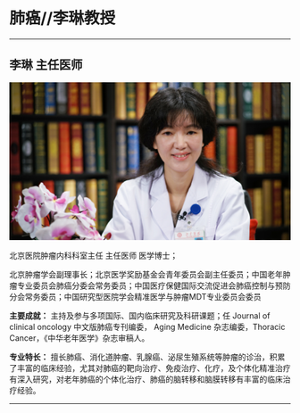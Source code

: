 # 肺癌//李琳教授

---

## 李琳 主任医师

![1679215216723](image/c04_011/1679215216723.png)

北京医院肿瘤内科科室主任 主任医师 医学博士；

北京肿瘤学会副理事长；北京医学奖励基金会青年委员会副主任委员；中国老年肿瘤专业委员会肺癌分委会常务委员；中国医疗保健国际交流促进会肺癌控制与预防分会常务委员；中国研究型医院学会精准医学与肿瘤MDT专业委员会委员


**主要成就：** 主持及参与多项国际、国内临床研究及科研课题；任 Journal of clinical oncology 中文版肺癌专刊编委， Aging Medicine 杂志编委，Thoracic Cancer，《中华老年医学》杂志审稿人。


**专业特长：** 擅长肺癌、消化道肿瘤、乳腺癌、泌尿生殖系统等肿瘤的诊治，积累了丰富的临床经验，尤其对肺癌的靶向治疗、免疫治疗、化疗，及个体化精准治疗有深入研究，对老年肺癌的个体化治疗、肺癌的脑转移和脑膜转移有丰富的临床治疗经验。

---

